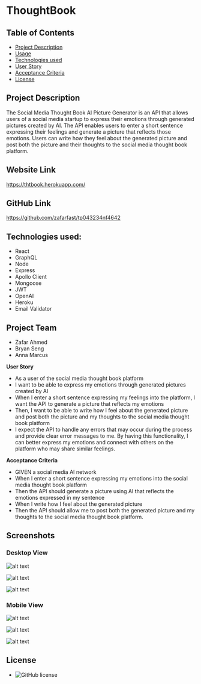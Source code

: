 # ThoughtBook


## Table of Contents
- [Project Description](#project-description)
- [Usage](#usage)
- [Technologies used](#technologies-used)
- [User Story](#user-story)
- [Acceptance Criteria](#acceptance-criteria)
- [License](#license)


## Project Description
The Social Media Thought Book AI Picture Generator is an API that allows users of a social media startup to express their emotions through generated pictures created by AI. The API enables users to enter a short sentence expressing their feelings and generate a picture that reflects those emotions. Users can write how they feel about the generated picture and post both the picture and their thoughts to the social media thought book platform.


## Website Link
https://thtbook.herokuapp.com/

## GitHub Link
https://github.com/zafarfast/tp043234nf4642

## Technologies used:
- React
- GraphQL
- Node
- Express
- Apollo Client
- Mongoose
- JWT
- OpenAI
- Heroku
- Email Validator


## Project Team
- Zafar Ahmed
- Bryan Seng
- Anna Marcus


**User Story**
- As a user of the social media thought book platform
- I want to be able to express my emotions through generated pictures created by AI
- When I enter a short sentence expressing my feelings into the platform, I want the API to generate a picture that reflects my emotions
- Then, I want to be able to write how I feel about the generated picture and post both the picture and my thoughts to the social media thought book platform
- I expect the API to handle any errors that may occur during the process and provide clear error messages to me. By having this functionality, I can better express my emotions and connect with others on the platform who may share similar feelings.


**Acceptance Criteria**
- GIVEN a social media AI network
- When I enter a short sentence expressing my emotions into the social media thought book platform
- Then the API should generate a picture using AI that reflects the emotions expressed in my sentence
- When I write how I feel about the generated picture
- Then the API should allow me to post both the generated picture and my thoughts to the social media thought book platform. 

## Screenshots

### Desktop View

![alt text](./client/public/images/desktop2.jpg)

![alt text](./client/public/images/desktop1.jpg)

![alt text](.//client/src/images/login.png)


### Mobile View

![alt text](./client/public/images/mobile1.jpg)

![alt text](./client/public/images/mobile2.jpg)

![alt text](./client/public/images/mobile3.jpg)



## License
- ![GitHub license](https://img.shields.io/badge/license-MIT-blue.svg)
